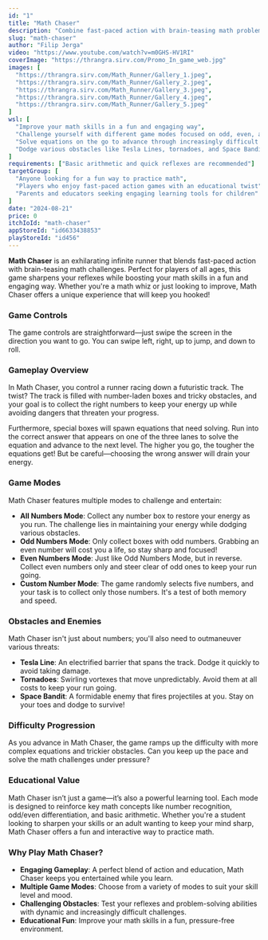 ```yaml
---
id: "1"
title: "Math Chaser"
description: "Combine fast-paced action with brain-teasing math problems in Math Chaser! Sharpen your reflexes and math skills as you dodge obstacles and solve equations."
slug: "math-chaser"
author: "Filip Jerga"
video: "https://www.youtube.com/watch?v=m0GHS-HV1RI"
coverImage: "https://thrangra.sirv.com/Promo_In_game_web.jpg"
images: [
  "https://thrangra.sirv.com/Math_Runner/Gallery_1.jpeg",
  "https://thrangra.sirv.com/Math_Runner/Gallery_2.jpeg",
  "https://thrangra.sirv.com/Math_Runner/Gallery_3.jpeg",
  "https://thrangra.sirv.com/Math_Runner/Gallery_4.jpeg",
  "https://thrangra.sirv.com/Math_Runner/Gallery_5.jpeg"
]
wsl: [
  "Improve your math skills in a fun and engaging way",
  "Challenge yourself with different game modes focused on odd, even, and custom numbers",
  "Solve equations on the go to advance through increasingly difficult levels",
  "Dodge various obstacles like Tesla Lines, tornadoes, and Space Bandits"
]
requirements: ["Basic arithmetic and quick reflexes are recommended"]
targetGroup: [
  "Anyone looking for a fun way to practice math",
  "Players who enjoy fast-paced action games with an educational twist",
  "Parents and educators seeking engaging learning tools for children"
]
date: "2024-08-21"
price: 0
itchIoId: "math-chaser"
appStoreId: "id6633438853"
playStoreId: "id456"
---
```


**Math Chaser** is an exhilarating infinite runner that blends fast-paced action with brain-teasing math challenges. Perfect for players of all ages, this game sharpens your reflexes while boosting your math skills in a fun and engaging way. Whether you're a math whiz or just looking to improve, Math Chaser offers a unique experience that will keep you hooked!

### **Game Controls**

The game controls are straightforward—just swipe the screen in the direction you want to go. You can swipe left, right, up to jump, and down to roll.

### **Gameplay Overview**

In Math Chaser, you control a runner racing down a futuristic track. The twist? The track is filled with number-laden boxes and tricky obstacles, and your goal is to collect the right numbers to keep your energy up while avoiding dangers that threaten your progress.

Furthermore, special boxes will spawn equations that need solving. Run into the correct answer that appears on one of the three lanes to solve the equation and advance to the next level. The higher you go, the tougher the equations get! But be careful—choosing the wrong answer will drain your energy.

### **Game Modes**

Math Chaser features multiple modes to challenge and entertain:

- **All Numbers Mode**: Collect any number box to restore your energy as you run. The challenge lies in maintaining your energy while dodging various obstacles.
- **Odd Numbers Mode**: Only collect boxes with odd numbers. Grabbing an even number will cost you a life, so stay sharp and focused!
- **Even Numbers Mode**: Just like Odd Numbers Mode, but in reverse. Collect even numbers only and steer clear of odd ones to keep your run going.
- **Custom Number Mode**: The game randomly selects five numbers, and your task is to collect only those numbers. It's a test of both memory and speed.

### **Obstacles and Enemies**

Math Chaser isn't just about numbers; you'll also need to outmaneuver various threats:

- **Tesla Line**: An electrified barrier that spans the track. Dodge it quickly to avoid taking damage.
- **Tornadoes**: Swirling vortexes that move unpredictably. Avoid them at all costs to keep your run going.
- **Space Bandit**: A formidable enemy that fires projectiles at you. Stay on your toes and dodge to survive!

### **Difficulty Progression**

As you advance in Math Chaser, the game ramps up the difficulty with more complex equations and trickier obstacles. Can you keep up the pace and solve the math challenges under pressure?

### **Educational Value**

Math Chaser isn’t just a game—it’s also a powerful learning tool. Each mode is designed to reinforce key math concepts like number recognition, odd/even differentiation, and basic arithmetic. Whether you're a student looking to sharpen your skills or an adult wanting to keep your mind sharp, Math Chaser offers a fun and interactive way to practice math.

### **Why Play Math Chaser?**

- **Engaging Gameplay**: A perfect blend of action and education, Math Chaser keeps you entertained while you learn.
- **Multiple Game Modes**: Choose from a variety of modes to suit your skill level and mood.
- **Challenging Obstacles**: Test your reflexes and problem-solving abilities with dynamic and increasingly difficult challenges.
- **Educational Fun**: Improve your math skills in a fun, pressure-free environment.
